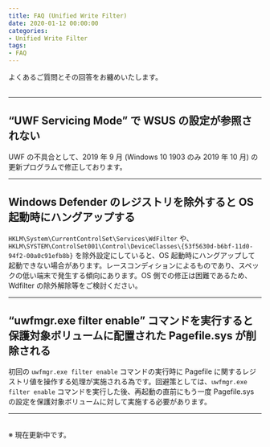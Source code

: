 ```yaml
---
title: FAQ (Unified Write Filter)
date: 2020-01-12 00:00:00
categories:
- Unified Write Filter
tags:
- FAQ
---
```


よくあるご質問とその回答をお纏めいたします。  
<br>
<!-- more -->
***
## “UWF Servicing Mode” で WSUS の設定が参照されない
UWF の不具合として、2019 年 9 月 (Windows 10 1903 のみ 2019 年 10 月) の更新プログラムで修正しております。  
***
## Windows Defender のレジストリを除外すると OS 起動時にハングアップする
`HKLM\System\CurrentControlSet\Services\WdFilter` や、`HKLM\SYSTEM\ControlSet001\Control\DeviceClasses\{53f5630d-b6bf-11d0-94f2-00a0c91efb8b}` を除外設定にしていると、OS 起動時にハングアップして起動できない場合があります。レースコンディションによるものであり、スペックの低い端末で発生する傾向にあります。OS 側での修正は困難であるため、Wdfilter の除外解除等をご検討ください。  
***
## “uwfmgr.exe filter enable” コマンドを実行すると保護対象ボリュームに配置された Pagefile.sys が削除される
初回の `uwfmgr.exe filter enable` コマンドの実行時に Pagefile に関するレジストリ値を操作する処理が実施される為です。回避策としては、`uwfmgr.exe filter enable` コマンドを実行した後、再起動の直前にもう一度 Pagefile.sys の設定を保護対象ボリュームに対して実施する必要があります。  
***
<br>
※ 現在更新中です。
